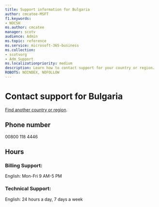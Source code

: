 ```yaml
---                                
title: Support information for Bulgaria
author: cmcatee-MSFT
f1.keywords:
- NOCSH
ms.author: cmcatee
manager: scotv
audience: Admin
ms.topic: reference
ms.service: microsoft-365-business
ms.collection: 
- scotvorg
- Adm_Support
ms.localizationpriority: medium
description: Learn how to contact support for your country or region.
ROBOTS: NOINDEX, NOFOLLOW
---
```


# Contact support for Bulgaria

[Find another country or region](../get-help-support.md).

## Phone number
00800 118 4446

## Hours
### Billing Support:

English: Mon-Fri 9 AM-5 PM

### Technical Support:

English: 24 hours a day, 7 days a week

